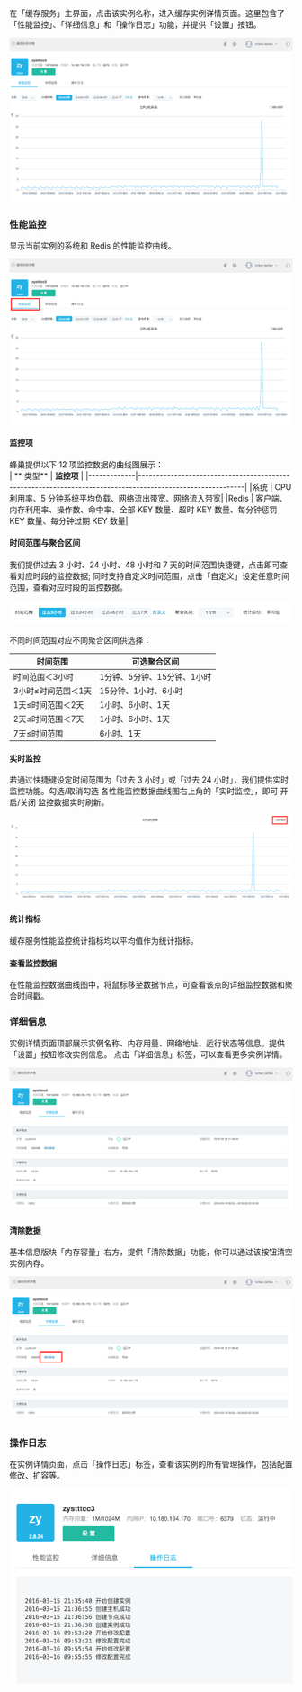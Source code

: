 在「缓存服务」主界面，点击该实例名称，进入缓存实例详情页面。这里包含了「性能监控」、「详细信息」和「操作日志」功能，并提供「设置」按钮。

![](../image/缓存服务-管理实例.png)

### **性能监控**

显示当前实例的系统和 Redis 的性能监控曲线。

![](../image/缓存服务-性能监控.png)

#### 监控项
蜂巢提供以下 12 项监控数据的曲线图展示：  
|  ** 类型**  |                                                **监控项**                                                 |
|-------------|-----------------------------------------------------------------------------------------------------------|
|系统         |	CPU 利用率、5 分钟系统平均负载、网络流出带宽、网络流入带宽|
|Redis        | 客户端、内存利用率、操作数、命中率、全部 KEY 数量、超时 KEY 数量、每分钟惩罚 KEY 数量、每分钟过期 KEY 数量|

#### 时间范围与聚合区间
我们提供过去 3 小时、24 小时、48 小时和 7 天的时间范围快捷键，点击即可查看对应时段的监控数据;
同时支持自定义时间范围，点击「自定义」设定任意时间范围，查看对应时段的监控数据。

![](../image/缓存服务-时间范围1.png)

不同时间范围对应不同聚合区间供选择：

|   **时间范围**    |          **可选聚合区间**            |
|-------------------|--------------------------------------|
|时间范围＜3小时    |1分钟、5分钟、15分钟、1小时           |
|3小时≤时间范围＜1天|15分钟、1小时、6小时                  |
|1天≤时间范围＜2天  |1小时、6小时、1天                     |
|2天≤时间范围＜7天  |1小时、6小时、1天                     |
|7天≤时间范围       |6小时、1天                            |

#### 实时监控
若通过快捷键设定时间范围为「过去 3 小时」或「过去 24 小时」，我们提供实时监控功能。勾选/取消勾选 各性能监控数据曲线图右上角的「实时监控」，即可 开启/关闭 监控数据实时刷新。

![](../image/缓存服务-实时监控.png)

#### 统计指标
缓存服务性能监控统计指标均以平均值作为统计指标。

#### 查看监控数据
在性能监控数据曲线图中，将鼠标移至数据节点，可查看该点的详细监控数据和聚合时间戳。

### **详细信息**

实例详情页面顶部展示实例名称、内存用量、网络地址、运行状态等信息。提供「设置」按钮修改实例信息。 点击「详细信息」标签，可以查看更多实例详情。

![](../image/缓存服务-详情.png)

#### 清除数据
基本信息版块「内存容量」右方，提供「清除数据」功能，你可以通过该按钮清空实例内存。

![](../image/缓存服务-清除数据.png)

### **操作日志**

在实例详情页面，点击「操作日志」标签，查看该实例的所有管理操作，包括配置修改、扩容等。

![](../image/缓存服务-操作日志.png)










































